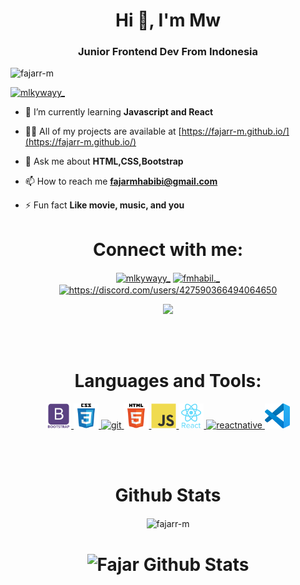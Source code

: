 <h1 align="center">Hi 👋, I'm Mw</h1>
<h3 align="center">Junior Frontend Dev From Indonesia</h3>

<p align="left"> <img src="https://komarev.com/ghpvc/?username=fajarr-m&label=Profile%20views&color=brightgreen&style=flat-square" alt="fajarr-m" /> </p>

<p align="left"> <a href="https://twitter.com/mlkywayy_" target="blank"><img src="https://img.shields.io/twitter/follow/mlkywayy_?logo=twitter&style=for-the-badge" alt="mlkywayy_" /></a> </p>

- 🌱 I’m currently learning **Javascript and React**

- 👨‍💻 All of my projects are available at [https://fajarr-m.github.io/](https://fajarr-m.github.io/)

- 💬 Ask me about **HTML,CSS,Bootstrap**

- 📫 How to reach me **fajarmhabibi@gmail.com**

- ⚡ Fun fact **Like movie, music, and you**

<h1 align="center"><strong>Connect with me:</strong></h1>
<p align="center">
<a href="https://twitter.com/mlkywayy_" target="blank"><img align="center" src="https://raw.githubusercontent.com/rahuldkjain/github-profile-readme-generator/master/src/images/icons/Social/twitter.svg" alt="mlkywayy_" height="30" width="40" /></a>
<a href="https://instagram.com/fmhabil._" target="blank"><img align="center" src="https://raw.githubusercontent.com/rahuldkjain/github-profile-readme-generator/master/src/images/icons/Social/instagram.svg" alt="fmhabil._" height="30" width="40" /></a>
<a href="https://discord.gg/e8nKKEPkS2" target="blank"><img align="center" src="https://raw.githubusercontent.com/rahuldkjain/github-profile-readme-generator/master/src/images/icons/Social/discord.svg" alt="https://discord.com/users/427590366494064650" height="30" width="40" /></a>
  <br>
   <p align="center">
    <a href="https://discord.com/users/427590366494064650"><img src="https://discord.c99.nl/widget/theme-2/427590366494064650.png" /></a>
  </p>
</p>
<br>
<br>
<h1 align="center"><strong>Languages and Tools:</strong></h1>
<p align="center"> <a href="https://getbootstrap.com" target="_blank"> <img src="https://raw.githubusercontent.com/devicons/devicon/master/icons/bootstrap/bootstrap-plain-wordmark.svg" alt="bootstrap" width="40" height="40"/> </a> <a href="https://www.w3schools.com/css/" target="_blank"> <img src="https://raw.githubusercontent.com/devicons/devicon/master/icons/css3/css3-original-wordmark.svg" alt="css3" width="40" height="40"/> </a> <a href="https://git-scm.com/" target="_blank"> <img src="https://www.vectorlogo.zone/logos/git-scm/git-scm-icon.svg" alt="git" width="40" height="40"/> </a> <a href="https://www.w3.org/html/" target="_blank"> <img src="https://raw.githubusercontent.com/devicons/devicon/master/icons/html5/html5-original-wordmark.svg" alt="html5" width="40" height="40"/> </a> <a href="https://developer.mozilla.org/en-US/docs/Web/JavaScript" target="_blank"> <img src="https://raw.githubusercontent.com/devicons/devicon/master/icons/javascript/javascript-original.svg" alt="javascript" width="40" height="40"/> </a> <a href="https://reactjs.org/" target="_blank"> <img src="https://raw.githubusercontent.com/devicons/devicon/master/icons/react/react-original-wordmark.svg" alt="react" width="40" height="40"/> </a> <a href="https://reactnative.dev/" target="_blank"> <img src="https://reactnative.dev/img/header_logo.svg" alt="reactnative" width="40" height="40"/> </a> 
<img src="https://raw.githubusercontent.com/github/explore/bbd48b997e8d0bef63f676eca4da5e1f76487b56/topics/visual-studio-code/visual-studio-code.png" alt="reactnative" width="40" height="40"/>
</p>
<br>
<br>
<h1 align="center"><strong>Github Stats</strong></h1>
<p align="center"><img align="center" src="https://github-readme-stats.vercel.app/api/top-langs?username=fajarr-m&show_icons=true&locale=en&layout=compact" alt="fajarr-m" /></p>
<h1 align="center">
  <img alt="Fajar Github Stats" src="https://github-readme-stats.vercel.app/api?username=Fajarr-M&show_icons=true&theme=tokyonight" />
</h1>
